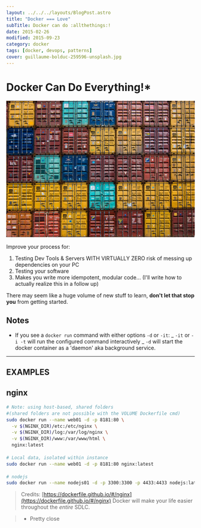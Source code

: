 ```yaml
---
layout: ../../../layouts/BlogPost.astro
title: "Docker === Love"
subTitle: Docker can do :allthethings:!
date: 2015-02-26
modified: 2015-09-23
category: docker
tags: [docker, devops, patterns]
cover: guillaume-bolduc-259596-unsplash.jpg
---
```


# Docker Can Do Everything!\*

![credit: guillaume-bolduc-259596-unsplash.jpg](guillaume-bolduc-259596-unsplash.jpg)

Improve your process for:

1.  Testing Dev Tools & Servers WITH VIRTUALLY ZERO risk of messing up dependencies on your PC
1.  Testing your software
1.  Makes you write more idempotent, modular code... (I'll write how to actually realize this in a follow up)

There may seem like a huge volume of new stuff to learn, **don't let that stop you** from getting started.

## Notes

- If you see a `docker run` command with either options `-d` or `-it`:
  _ `-it` or `-i -t` will run the configured command interactively
  _ `-d` will start the docker container as a 'daemon' aka background service.

---

## EXAMPLES

## nginx

```bash
# Note: using host-based, shared folders
#(shared folders are not possible with the VOLUME Dockerfile cmd)
sudo docker run --name web01 -d -p 8181:80 \
  -v $(NGINX_DIR)/etc:/etc/nginx \
  -v $(NGINX_DIR)/log:/var/log/nginx \
  -v $(NGINX_DIR)/www:/var/www/html \
  nginx:latest

# Local data, isolated within instance
sudo docker run --name web01 -d -p 8181:80 nginx:latest

# nodejs
sudo docker run --name nodejs01 -d -p 3300:3300 -p 4433:4433 nodejs:latest
```

> Credits: [https://dockerfile.github.io/#/nginx](https://dockerfile.github.io/#/nginx)
> Docker will make your life easier throughout the _entire_ SDLC.

> - Pretty close
